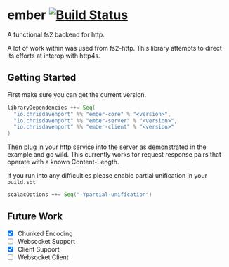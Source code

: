 # ember [![Build Status](https://travis-ci.org/ChristopherDavenport/ember.svg?branch=master)](https://travis-ci.org/ChristopherDavenport/ember)

A functional fs2 backend for http.

A lot of work within was used from fs2-http.
This library attempts to direct its efforts at interop with http4s.

## Getting Started

First make sure you can get the current version.

```scala
libraryDependencies ++= Seq(
  "io.chrisdavenport" %% "ember-core" % "<version>",
  "io.chrisdavenport" %% "ember-server" % "<version>",
  "io.chrisdavenport" %% "ember-client" % "<version>"
)
```

Then plug in your http service into the server as demonstrated in the example and go wild.
This currently works for request response pairs that operate with a known Content-Length.

If you run into any difficulties please enable partial unification in your `build.sbt`

```scala
scalacOptions ++= Seq("-Ypartial-unification")
```

## Future Work

- [x] Chunked Encoding
- [ ] Websocket Support
- [x] Client Support
- [ ] Websocket Client
